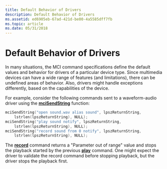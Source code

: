 ```yaml
---
title: Default Behavior of Drivers
description: Default Behavior of Drivers
ms.assetid: ed6905eb-67ad-421d-be00-4a5585dff7fb
ms.topic: article
ms.date: 05/31/2018
---
```


# Default Behavior of Drivers

In many situations, the MCI command specifications define the default values and behavior for drivers of a particular device type. Since multimedia devices can have a wide range of features (and limitations), there can be undefined areas of behavior. Also, drivers might handle exceptions differently, based on the capabilities of the device.

For example, consider the following commands sent to a waveform-audio driver using the [**mciSendString**](https://msdn.microsoft.com/en-us/library/Dd757161(v=VS.85).aspx) function:


```C++
mciSendString("open sound.wav alias sound", lpszReturnString,
    lstrlen(lpszReturnString), NULL);
mciSendString("play sound notify", lpszReturnString,
    lstrlen(lpszReturnString), NULL);
mciSendString("record sound from 0 notify", lpszReturnString,
    lstrlen(lpszReturnString), NULL);
```



The [**record**](record.md) command returns a "Parameter out of range" value and stops the playback started by the previous [**play**](play.md) command. One might expect the driver to validate the record command before stopping playback, but the driver stops the playback first.

 

 




